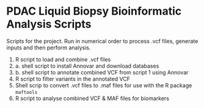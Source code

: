 # PDAC Liquid Biopsy Bioinformatic Analysis Scripts

Scripts for the project. Run in numerical order to process .vcf files, generate inputs and then perform analysis. 

1. R script to load and combine .vcf files
2. a. shell script to install Annovar and download databases
2. b. shell script to annotate combined VCF from script 1 using Annovar
3. R script to filter variants in the annotated VCF
4. Shell scrip to convert .vcf files to .maf files for use with the R package `maftools`
5. R script to analyse combined VCF & MAF files for biomarkers
